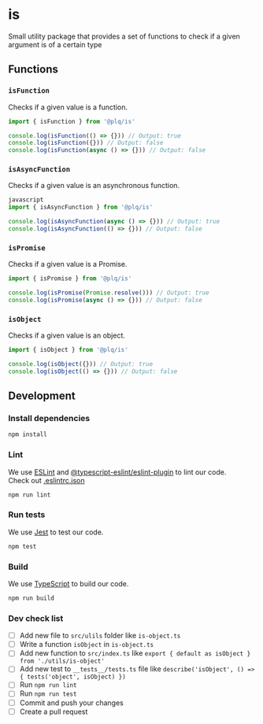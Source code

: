 # is
Small utility package that provides a set of functions to check if a given argument is of a certain type

## Functions

### `isFunction`

Checks if a given value is a function.

```javascript
import { isFunction } from '@plq/is'

console.log(isFunction(() => {})) // Output: true
console.log(isFunction({})) // Output: false
console.log(isFunction(async () => {})) // Output: false
```

### `isAsyncFunction`

Checks if a given value is an asynchronous function.

```javascript
javascript
import { isAsyncFunction } from '@plq/is'

console.log(isAsyncFunction(async () => {})) // Output: true
console.log(isAsyncFunction(() => {})) // Output: false
```

### `isPromise`

Checks if a given value is a Promise.

```javascript
import { isPromise } from '@plq/is'

console.log(isPromise(Promise.resolve())) // Output: true
console.log(isPromise(async () => {})) // Output: false
```

### `isObject`

Checks if a given value is an object.

```javascript
import { isObject } from '@plq/is'

console.log(isObject({})) // Output: true
console.log(isObject(() => {})) // Output: false
```

## Development

### Install dependencies

```bash
npm install
```

### Lint

We use [ESLint](https://eslint.org/) and [@typescript-eslint/eslint-plugin](https://www.npmjs.com/package/@typescript-eslint/eslint-plugin) to lint our code.
</br>
Check out [.eslintrc.json](https://github.com/Akurganow/is/blob/main/.eslintrc.json)

```bash
npm run lint
```

### Run tests

We use [Jest](https://jestjs.io/) to test our code.

```bash
npm test
```

### Build

We use [TypeScript](https://www.typescriptlang.org/) to build our code.

```bash
npm run build
```

### Dev check list

- [ ] Add new file to `src/ulils` folder like `is-object.ts`
- [ ] Write a function `isObject` in `is-object.ts`
- [ ] Add new function to `src/index.ts` like `export { default as isObject } from './utils/is-object'`
- [ ] Add new test to `__tests__/tests.ts` file like `describe('isObject', () => { tests('object', isObject) })`
- [ ] Run `npm run lint`
- [ ] Run `npm run test`
- [ ] Commit and push your changes
- [ ] Create a pull request
